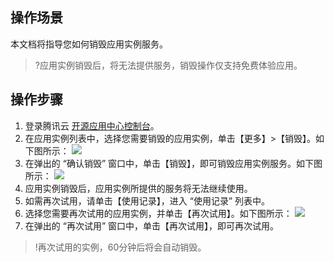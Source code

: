 ## 操作场景
本文档将指导您如何销毁应用实例服务。
>?应用实例销毁后，将无法提供服务，销毁操作仅支持免费体验应用。

## 操作步骤

1. 登录腾讯云 [开源应用中心控制台](https://console.cloud.tencent.com/oac)。
2. 在应用实例列表中，选择您需要销毁的应用实例，单击【更多】>【销毁】。如下图所示：
![](https://main.qcloudimg.com/raw/6c18e943da395723aed3886c941a197f.png)
3. 在弹出的 “确认销毁” 窗口中，单击【销毁】，即可销毁应用实例服务。如下图所示：
![](https://main.qcloudimg.com/raw/0f62318daff1ff42ab2ed359665fb8be.png)
4. 应用实例销毁后，应用实例所提供的服务将无法继续使用。
5. 如需再次试用，请单击【使用记录】，进入 “使用记录” 列表中。
6. 选择您需要再次试用的应用实例，并单击【再次试用】。如下图所示：
![](https://main.qcloudimg.com/raw/7ae1c050f6200304cc26fd2231f9ab4a.png)
7. 在弹出的 “再次试用” 窗口中，单击【再次试用】，即可再次试用。
>!再次试用的实例，60分钟后将会自动销毁。




